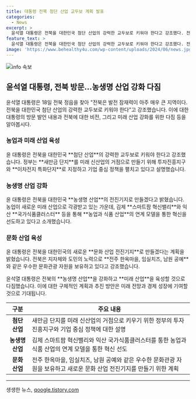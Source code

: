 ```yaml
---
title: 대통령 전북 첨단 산업 교두보 계획 발표
categories:
  - News
excerpt: >
  윤석열 대통령은 전북을 대한민국 첨단 산업의 강력한 교두보로 키워야 한다고 강조했다. 전북을 농생명 산업 중심으로 키우겠다는 계획을 발표하며, 새로운 미래 산업을 강조하고 산업 경쟁력을 높이는 정부의 노력을 언급했다. 또한, 농업의 중요성에 주목하여 농업 혁신 및 미래 유망 식품 산업을 적극 육성하겠다는 계획을 밝혔으며, 전북을 새로운 문화 산업 전진기지로 만들기 위한 노력을 약속했다. 윤 대통령의 발언은 전북에 특별한 주목이 필요한 새로운 비전과 계획을 담고 있으며, 대한민국의 미래를 이끌어갈 중요한 발언으로 평가받고 있다.
feature_text: >
  윤석열 대통령은 전북을 대한민국 첨단 산업의 강력한 교두보로 키워야 한다고 강조했다. 전북을 농생명 산업 중심으로 키우겠다는 계획을 발표하며, 새로운 미래 산업을 강조하고 산업 경쟁력을 높이는 정부의 노력을 언급했다. 또한, 농업의 중요성에 주목하여 농업 혁신 및 미래 유망 식품 산업을 적극 육성하겠다는 계획을 밝혔으며, 전북을 새로운 문화 산업 전진기지로 만들기 위한 노력을 약속했다. 윤 대통령의 발언은 전북에 특별한 주목이 필요한 새로운 비전과 계획을 담고 있으며, 대한민국의 미래를 이끌어갈 중요한 발언으로 평가받고 있다.
image: 'https://www.behealthy4u.com/wp-content/uploads/2024/06/news.jpg'
---
```


<p><img src="https://www.behealthy4u.com/wp-content/uploads/2024/06/news.jpg" alt="info 속보" /></p>

<h2 data-ke-size="size26">윤석열 대통령, 전북 방문…농생명 산업 강화 다짐</h2>

<p data-ke-size="size16">윤석열 대통령은 18일 전북 정읍을 찾아 "전북은 발전 잠재력이 아주 매우 큰 지역이다. 전북을 대한민국 첨단 산업의 강력한 교두보로 키워야 한다"고 강조했습니다. 이에 대한 대통령의 방문 발언 내용과 전북에 대한 비전, 그리고 미래 산업 강화를 위한 다짐 등을 알아봅시다.</p>

<h3>농업과 미래 산업 육성</h3>

<p data-ke-size="size16">윤 대통령은 전북을 대한민국 **첨단 산업**의 강력한 교두보로 키워야 한다고 강조했습니다. 정부는 **새만금 단지**를 미래 신산업의 거점으로 만들기 위해 투자진흥지구와 **이차전지 특화단지**로 지정하고 기업 중심 정책을 펼치고 있다고 설명했습니다.</p>

<h3>농생명 산업 강화</h3>

<p data-ke-size="size16">윤 대통령은 전북을 대한민국 **농생명 산업**의 전진기지로 만들겠다고 밝혔습니다. 농업이 새로운 미래 산업으로 각광받고 있는 가운데, 김제 **스마트팜 혁신밸리**와 익산 **국가식품클러스터** 등을 통해 **농업과 식품 산업**의 연계 모델을 통한 혁신을 선도하고 있다고 소개했습니다.</p>

<h3>문화 산업 육성</h3>

<p data-ke-size="size16">윤 대통령은 전북을 대한민국의 새로운 **문화 산업 전진기지**로 만들겠다는 계획을 밝혔습니다. 전북은 지자체와 도민의 노력으로 **전주 한옥마을, 임실치즈, 남원 공예**와 같은 우수한 문화관광 자원을 보유하고 있다고 강조했습니다.</p>

<p data-ke-size="size16">윤석열 대통령은 전북의 **농생명 산업**을 강화하고 **미래 산업**을 육성할 것으로 다짐했습니다. 이에 대한 구체적인 계획과 추진 방안은 미래 전망과 경제 성장에 기여할 것으로 기대됩니다.</p>

<table>
    <thead>
        <tr>
            <th><b>구분</b></th>
            <th><b>주요 내용</b></th>
        </tr>
    </thead>
    <tbody>
        <tr>
            <td style="text-align: center; height: 17px;"><b>첨단 산업</b></td>
            <td>새만금 단지를 미래 신산업의 거점으로 키우기 위한 정부의 투자진흥지구와 기업 중심 정책에 대한 설명</td>
        </tr>
        <tr>
            <td style="text-align: center; height: 17px;"><b>농생명 산업</b></td>
            <td>김제 스마트팜 혁신밸리와 익산 국가식품클러스터를 통한 농업과 식품 산업의 연계 모델을 통한 혁신 선도</td>
        </tr>
        <tr>
            <td style="text-align: center; height: 17px;"><b>문화 산업</b></td>
            <td>전주 한옥마을, 임실치즈, 남원 공예와 같은 우수한 문화관광 자원을 보유하고 새로운 문화 산업 전진기지를 만들기 위한 계획</td>
        </tr>
    </tbody>
</table>

<p><hr></p>
생생한 뉴스, <a href="https://qoogle.tistory.com" rel="dofollow">qoogle.tistory.com</a>


